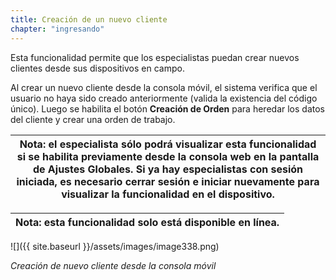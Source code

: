 ```yaml
---
title: Creación de un nuevo cliente
chapter: "ingresando"
---
```


Esta funcionalidad permite que los especialistas puedan crear nuevos clientes desde sus dispositivos en campo.

Al crear un nuevo cliente desde la consola móvil, el sistema verifica que el usuario no haya sido creado anteriormente (valida la existencia del código único). Luego se habilita el botón **Creación de Orden** para heredar los datos del cliente y crear una orden de trabajo.

| **Nota**: el especialista sólo podrá visualizar esta funcionalidad si se habilita previamente desde la consola web en la pantalla de **Ajustes Globales**. Si ya hay especialistas con sesión iniciada, es necesario cerrar sesión e iniciar nuevamente para visualizar la funcionalidad en el dispositivo. |
| --- |

| **Nota**: esta funcionalidad solo está disponible en línea. |
| --- |

![]({{ site.baseurl }}/assets/images/image338.png)

_Creación de nuevo cliente desde la consola móvil_
